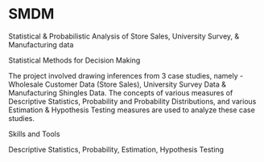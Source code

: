 # SMDM
Statistical & Probabilistic Analysis of Store Sales, University Survey, & Manufacturing data

Statistical Methods for Decision Making

The project involved drawing inferences from 3 case studies, namely - Wholesale Customer Data (Store Sales), University Survey Data & Manufacturing Shingles Data. The concepts of various measures of Descriptive Statistics, Probability and Probability Distributions, and various Estimation & Hypothesis Testing measures are used to analyze these case studies.

Skills and Tools

Descriptive Statistics, Probability, Estimation, Hypothesis Testing

